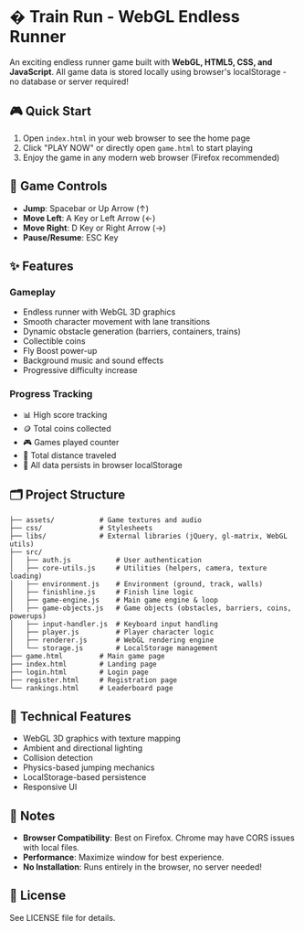 # � Train Run - WebGL Endless Runner

An exciting endless runner game built with **WebGL, HTML5, CSS, and JavaScript**. All game data is stored locally using browser's localStorage - no database or server required!

## 🎮 Quick Start

1. Open `index.html` in your web browser to see the home page
2. Click "PLAY NOW" or directly open `game.html` to start playing
3. Enjoy the game in any modern web browser (Firefox recommended)

## 🎯 Game Controls

* **Jump**: Spacebar or Up Arrow (↑)
* **Move Left**: A Key or Left Arrow (←)
* **Move Right**: D Key or Right Arrow (→)
* **Pause/Resume**: ESC Key

## ✨ Features

### Gameplay
- Endless runner with WebGL 3D graphics
- Smooth character movement with lane transitions
- Dynamic obstacle generation (barriers, containers, trains)
- Collectible coins
- Fly Boost power-up
- Background music and sound effects
- Progressive difficulty increase

### Progress Tracking
- 📊 High score tracking
- 🪙 Total coins collected
- 🎮 Games played counter
- 📏 Total distance traveled
- 💾 All data persists in browser localStorage

## 🗂️ Project Structure

```
├── assets/           # Game textures and audio
├── css/              # Stylesheets
├── libs/             # External libraries (jQuery, gl-matrix, WebGL utils)
├── src/
│   ├── auth.js           # User authentication
│   ├── core-utils.js     # Utilities (helpers, camera, texture loading)
│   ├── environment.js    # Environment (ground, track, walls)
│   ├── finishline.js     # Finish line logic
│   ├── game-engine.js    # Main game engine & loop
│   ├── game-objects.js   # Game objects (obstacles, barriers, coins, powerups)
│   ├── input-handler.js  # Keyboard input handling
│   ├── player.js         # Player character logic
│   ├── renderer.js       # WebGL rendering engine
│   └── storage.js        # LocalStorage management
├── game.html         # Main game page
├── index.html        # Landing page
├── login.html        # Login page
├── register.html     # Registration page
└── rankings.html     # Leaderboard page
```

## 🎨 Technical Features

- WebGL 3D graphics with texture mapping
- Ambient and directional lighting
- Collision detection
- Physics-based jumping mechanics
- LocalStorage-based persistence
- Responsive UI

## 📝 Notes

- **Browser Compatibility**: Best on Firefox. Chrome may have CORS issues with local files.
- **Performance**: Maximize window for best experience.
- **No Installation**: Runs entirely in the browser, no server needed!

## 📄 License

See LICENSE file for details.
